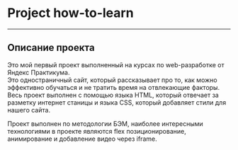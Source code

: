 # Project how-to-learn
------
## Описание проекта  

Это мой первый проект выполненный на курсах по web-разработке от Яндекс Практикума.  
Это одностраничный сайт, который рассказывает про то, как можно эффективно обучаться и не тратить время на отвлекающие факторы.  
Весь проект выполнен с помощью языка HTML, который отвечает за разметку интернет станицы и языка CSS, который добавляет стили для нашего сайта.  

Проект выполнен по методологии БЭМ,  наиболее интересными технологиями в проекте являются flex позиционирование, анимирование и добавление видео через iframe.
